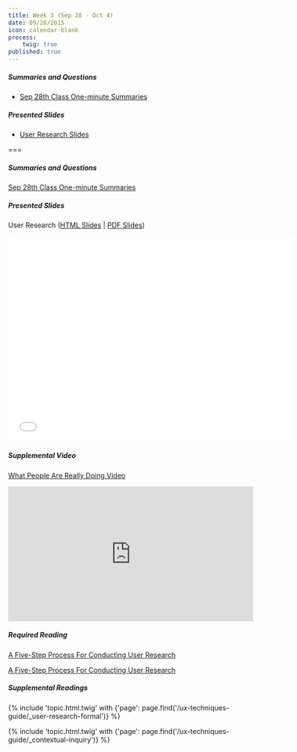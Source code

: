 ```yaml
---
title: Week 3 (Sep 28 - Oct 4)
date: 09/28/2015
icon: calendar-blank
process:
    twig: true
published: true
---
```


##### Summaries and Questions  
*   [Sep 28th Class One-minute Summaries](https://canvas.sfu.ca/courses/22099/discussion_topics/382624)

##### Presented Slides  
*   [User Research Slides](http://slides.com/paulhibbitts/cmpt-363-153-user-research#/)  

===

##### Summaries and Questions  
[Sep 28th Class One-minute Summaries](https://canvas.sfu.ca/courses/22099/discussion_topics/382624)  

##### Presented Slides  
User Research ([HTML Slides](http://slides.com/paulhibbitts/cmpt-363-153-user-research#/) | [PDF Slides](http://1drv.ms/1jnWCgi))

<div class="row">
  <div class="col s10">
    <div class="video-container"><iframe src="//slides.com/paulhibbitts/cmpt-363-153-user-research/embed?style=light" width="576" height="420" scrolling="no" frameborder="0" webkitallowfullscreen mozallowfullscreen allowfullscreen></iframe></div>
  </div>
</div>

##### Supplemental Video  
[What People Are Really Doing Video](http://vimeo.com/album/169777/video/7099570)  
<div class="row">
  <div class="col s10">
  <div class="video-container"><iframe src="https://player.vimeo.com/video/7099570" width="500" height="275" frameborder="0" webkitallowfullscreen mozallowfullscreen allowfullscreen></iframe></div>
  </div>
</div>

##### Required Reading  
[A Five-Step Process For Conducting User Research](http://www.smashingmagazine.com/2013/09/23/5-step-process-conducting-user-research/)  
<div class="row">
  <div class="col s10">
    <a class="embedly-card" data-card-align="left" href="http://www.smashingmagazine.com/2013/09/23/5-step-process-conducting-user-research/">A Five-Step Process For Conducting User Research</a>
<script async src="//cdn.embedly.com/widgets/platform.js" charset="UTF-8"></script>
  </div>
</div>  

##### Supplemental Readings
{% include 'topic.html.twig' with {'page': page.find('/ux-techniques-guide/_user-research-formal')} %}

{% include 'topic.html.twig' with {'page': page.find('/ux-techniques-guide/_contextual-inquiry')} %}  
